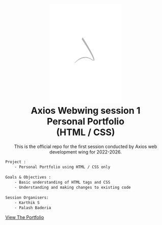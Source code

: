 <h1 align="center">
  <img alt="cgapp logo" src="./src/assets/images/axios.png" width="224px"/><br/>
  Axios Webwing session 1 <br>
  Personal Portfolio <br>
  (HTML / CSS)
</h1>

<p align="center">
    This is the official repo for the first session conducted by Axios web development wing for 2022-2026. 

    Project : 
        - Personal Portfolio using HTML / CSS only

    Goals & Objectives : 
        - Basic understanding of HTML tags and CSS
        - Understanding and making changes to existing code

    Session Organisers:
        - Karthik S
        - Palash Baderia
<a href="./index.html">View The Portfolio</a>
</p>
